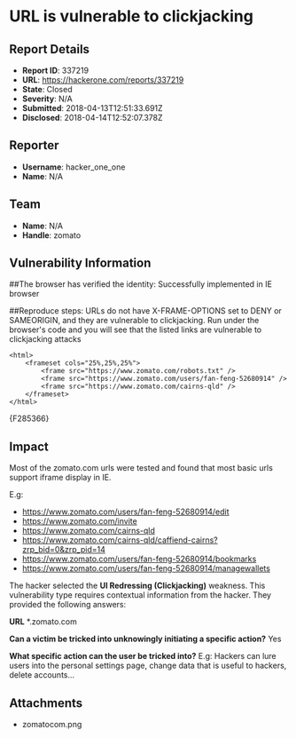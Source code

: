 # URL is vulnerable to clickjacking

## Report Details
- **Report ID**: 337219
- **URL**: https://hackerone.com/reports/337219
- **State**: Closed
- **Severity**: N/A
- **Submitted**: 2018-04-13T12:51:33.691Z
- **Disclosed**: 2018-04-14T12:52:07.378Z

## Reporter
- **Username**: hacker_one_one
- **Name**: N/A

## Team
- **Name**: N/A
- **Handle**: zomato

## Vulnerability Information
##The browser has verified the identity:
Successfully implemented in IE browser

##Reproduce steps:
URLs do not have X-FRAME-OPTIONS set to DENY or SAMEORIGIN, and they are vulnerable to clickjacking.
Run under the browser's code and you will see that the listed links are vulnerable to clickjacking attacks
```
<html>
	<frameset cols="25%,25%,25%">
		<frame src="https://www.zomato.com/robots.txt" />
		<frame src="https://www.zomato.com/users/fan-feng-52680914" />
		<frame src="https://www.zomato.com/cairns-qld" />
	</frameset>
</html>
```
{F285366}

## Impact

Most of the zomato.com urls were tested and found that most basic urls support iframe display in IE.

E.g:
* https://www.zomato.com/users/fan-feng-52680914/edit
* https://www.zomato.com/invite
* https://www.zomato.com/cairns-qld
* https://www.zomato.com/cairns-qld/caffiend-cairns?zrp_bid=0&zrp_pid=14
* https://www.zomato.com/users/fan-feng-52680914/bookmarks
* https://www.zomato.com/users/fan-feng-52680914/managewallets

The hacker selected the **UI Redressing (Clickjacking)** weakness. This vulnerability type requires contextual information from the hacker. They provided the following answers:

**URL**
*.zomato.com

**Can a victim be tricked into unknowingly initiating a specific action?**
Yes

**What specific action can the user be tricked into?**
E.g: Hackers can lure users into the personal settings page, change data that is useful to hackers, delete accounts...

## Attachments
- zomatocom.png

